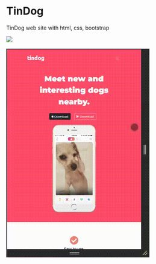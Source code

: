 # TinDog
TinDog web site with html, css, bootstrap

![](https://github.com/sinapouladrag/TinDog/blob/main/desktop-demo.gif)

![](https://github.com/sinapouladrag/TinDog/blob/main/mobile-demo.gif)
